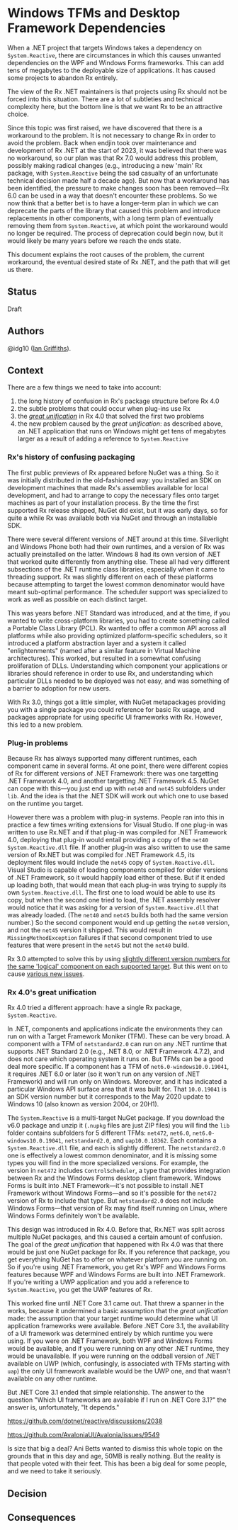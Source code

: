 # Windows TFMs and Desktop Framework Dependencies

When a .NET project that targets Windows takes a dependency on `System.Reactive`, there are circumstances in which this causes unwanted dependencies on the WPF and Windows Forms frameworks. This can add tens of megabytes to the deployable size of applications. It has caused some projects to abandon Rx entirely.

The view of the Rx .NET maintainers is that projects using Rx should not be forced into this situation. There are a lot of subtleties and technical complexity here, but the bottom line is that we want Rx to be an attractive choice.

Since this topic was first raised, we have discovered that there is a workaround to the problem. It is not necessary to change Rx in order to avoid the problem. Back when endjin took over maintenance and development of Rx .NET at the start of 2023, it was believed that there was no workaround, so our plan was that Rx 7.0 would address this problem, possibly making radical changes (e.g., introducing a new 'main' Rx package, with `System.Reactive` being the sad casualty of an unfortunate technical decision made half a decade ago). But now that a workaround has been identified, the pressure to make changes soon has been removed—Rx 6.0 can be used in a way that doesn't encounter these problems. So we now think that a better bet is to have a longer-term plan in which we can deprecate the parts of the library that caused this problem and introduce replacements in other components, with a long term plan of eventually removing them from `System.Reactive`, at which point the workaround would no longer be required. The process of deprecation could begin now, but it would likely be many years before we reach the ends state.

This document explains the root causes of the problem, the current workaround, the eventual desired state of Rx .NET, and the path that will get us there.


## Status

Draft


## Authors

@idg10 ([Ian Griffiths](https://endjin.com/who-we-are/our-people/ian-griffiths/)).


## Context

There are a few things we need to take into account:

1. the long history of confusion in Rx's package structure before Rx 4.0
2. the subtle problems that could occur when plug-ins use Rx
3. the [_great unification_](https://github.com/dotnet/reactive/issues/199) in Rx 4.0 that solved the first two problems
4. the new problem caused by the _great unification_: as described above, an .NET application that runs on Windows might get tens of megabytes larger as a result of adding a reference to `System.Reactive`

### Rx's history of confusing packaging

The first public previews of Rx appeared before NuGet was a thing. So it was initially distributed in the old-fashioned way: you installed an SDK on development machines that made Rx's assemblies available for local development, and had to arrange to copy the necessary files onto target machines as part of your installation process. By the time the first supported Rx release shipped, NuGet did exist, but it was early days, so for quite a while Rx was available both via NuGet and through an installable SDK.

There were several different versions of .NET around at this time. Silverlight and Windows Phone both had their own runtimes, and a version of Rx was actually preinstalled on the latter. Windows 8 had its own version of .NET that worked quite differently from anything else. These all had very different subsections of the .NET runtime class libraries, especially when it came to threading support. Rx was slightly different on each of these platforms because attempting to target the lowest common denominator would have meant sub-optimal performance. The scheduler support was specialized to work as well as possible on each distinct target.

This was years before .NET Standard was introduced, and at the time, if you wanted to write cross-platform libraries, you had to create something called a Portable Class Library (PCL). Rx wanted to offer a common API across all platforms while also providing optimized platform-specific schedulers, so it introduced a platform abstraction layer and a system it called "enlightenments" (named after a similar feature in Virtual Machine architectures). This worked, but resulted in a somewhat confusing proliferation of DLLs. Understanding which component your applications or libraries should reference in order to use Rx, and understanding which particular DLLs needed to be deployed was not easy, and was something of a barrier to adoption for new users.

With Rx 3.0, things got a little simpler, with NuGet metapackages providing you with a single package you could reference for basic Rx usage, and packages appropriate for using specific UI frameworks with Rx. However, this led to a new problem.

### Plug-in problems

Because Rx has always supported many different runtimes, each component came in several forms. At one point, there were different copies of Rx for different versions of .NET Framework: there was one targetting .NET Framework 4.0, and another targetting .NET Framework 4.5. NuGet can cope with this—you just end up with `net40` and `net45` subfolders under `lib`. And the idea is that the .NET SDK will work out which one to use based on the runtime you target.

However there was a problem with plug-in systems. People ran into this in practice a few times writing extensions for Visual Studio. If one plug-in was written to use Rx.NET and if that plug-in was compiled for .NET Framework 4.0, deploying that plug-in would entail providing a copy of the `net40` `System.Reactive.dll` file. If another plug-in was also written to use the same version of Rx.NET but was compiled for .NET Framework 4.5, its deployment files would include the `net45` copy of `System.Reactive.dll`. Visual Studio is capable of loading components compiled for older versions of .NET Framework, so it would happily load either of these. But if it ended up loading both, that would mean that each plug-in was trying to supply its own `System.Reactive.dll`. The first one to load would be able to use its copy, but when the second one tried to load, the .NET assembly resolver would notice that it was asking for a version of `System.Reactive.dll` that was already loaded. (The `net40` and `net45` builds both had the same version number.) So the second component would end up getting the `net40` version, and not the `net45` version it shipped. This would result in `MissingMethodException` failures if that second component tried to use features that were present in the `net45` but not the `net40` build.

Rx 3.0 attempted to solve this by using [slightly different version numbers for the same 'logical' component on each supported target](https://github.com/dotnet/reactive/issues/205). But this went on to cause [various new issues](https://github.com/dotnet/reactive/issues/199#issuecomment-266138120).


### Rx 4.0's great unification

Rx 4.0 tried a different approach: have a single Rx package, `System.Reactive`.


In .NET, components and applications indicate the environments they can run on with a Target Framework Moniker (TFM). These can be very broad. A component with a TFM of `netstandard2.0` can run on any .NET runtime that supports .NET Standard 2.0 (e.g., .NET 8.0, or .NET Framework 4.7.2), and does not care which operating system it runs on. But TFMs can be a good deal more specific. If a component has a TFM of `net6.0-windows10.0.19041`, it requires .NET 6.0 or later (so it won't run on any version of .NET Framework) and will run only on Windows. Moreover, and it has indicated a particular Windows API surface area that it was built for. That `10.0.19041` is an SDK version number but it corresponds to the May 2020 update to Windows 10 (also known as version 2004, or 20H1).

The `System.Reactive` is a multi-target NuGet package. If you download the v6.0 package and unzip it (`.nupkg` files are just ZIP files) you will find the `lib` folder contains subfolders for 5 different TFMs: `net472`, `net6.0`, `net6.0-windows10.0.19041`, `netstandard2.0`, and `uap10.0.18362`. Each contains a `System.Reactive.dll` file, and each is slightly different. The `netstandard2.0` one is effectively a lowest common denominator, and it is missing some types you will find in the more specialized versions. For example, the version in `net472` includes `ControlScheduler`, a type that provides integration between Rx and the Windows Forms desktop client framework. Windows Forms is built into .NET Framework—it's not possible to install .NET Framework without Windows Forms—and so it's possible for the `net472` version of Rx to include that type. But `netstandard2.0` does not include Windows Forms—that version of Rx may find itself running on Linux, where Windows Forms definitely won't be available.

This design was introduced in Rx 4.0. Before that, Rx.NET  was split across multiple NuGet packages, and this caused a certain amount of confusion. The goal of the _great unification_ that happened with Rx 4.0 was that there would be just one NuGet package for Rx. If you reference that package, you get everything NuGet has to offer on whatever platform you are running on. So if you're using .NET Framework, you get Rx's WPF and Windows Forms features because WPF and Windows Forms are built into .NET Framework. If you're writing a UWP application and you add a reference to `System.Reactive`, you get the UWP features of Rx.

This worked fine until .NET Core 3.1 came out. That threw a spanner in the works, because it undermined a basic assumption that the _great unification_ made: the assumption that your target runtime would determine what UI application frameworks were available. Before .NET Core 3.1, the availability of a UI framework was determined entirely by which runtime you were using. If you were on .NET Framework, both WPF and Windows Forms would be available, and if you were running on any other .NET runtime, they would be unavailable. If you were running on the oddball version of .NET available on UWP (which, confusingly, is associated with TFMs starting with `uap`) the only UI framework available would be the UWP one, and that wasn't available on any other runtime.

But .NET Core 3.1 ended that simple relationship. The answer to the question "Which UI frameworks are available if I run on .NET Core 3.1?" the answer is, unfortunately, "It depends."



https://github.com/dotnet/reactive/discussions/2038

https://github.com/AvaloniaUI/Avalonia/issues/9549


Is size that big a deal? Ani Betts wanted to dismiss this whole topic on the grounds that in this day and age, 50MB is really nothing. But the reality is that people voted with their feet. This has been a big deal for some people, and we need to take it seriously.


## Decision

## Consequences
